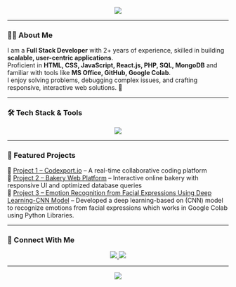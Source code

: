 <!-- Banner / Header -->
<p align="center">
  <img src="https://capsule-render.vercel.app/api?type=waving&color=0:FF5733,100:FFC300&height=200&section=header&text=Hi%20I'm%20HusnaQasim%20👋&fontSize=40&fontColor=fff" />
</p>

---

### 👨‍💻 About Me
I am a **Full Stack Developer** with 2+ years of experience, skilled in building **scalable, user-centric applications**.  
Proficient in **HTML, CSS, JavaScript, React.js, PHP, SQL, MongoDB** and familiar with tools like **MS Office, GitHub, Google Colab**.  
I enjoy solving problems, debugging complex issues, and crafting responsive, interactive web solutions. 🚀  

---

### 🛠️ Tech Stack & Tools
<p align="center">
  <img src="https://skillicons.dev/icons?i=html,css,js,react,php,mongodb,mysql,git,github,vscode" />
</p>

---

### 🌟 Featured Projects
🔹 [Project 1 – Codexport.io](#https://codexport.io/) – A real-time collaborative coding platform  
🔹 [Project 2 – Bakery Web Platform](#https://hqansari.github.io/bakery.html.html) – Interactive online bakery with responsive UI and optimized database queries  
🔹 [Project 3 – Emotion Recognition from Facial Expressions Using Deep Learning-CNN Model](#https://ieeexplore.ieee.org/document/10046987) – Developed a deep learning-based on (CNN) model to recognize emotions from facial expressions which works in Google Colab using Python Libraries.  

---

### 🤝 Connect With Me
<p align="center">
  <a href="[https://www.linkedin.com/in/YourLinkedInProfile/](https://www.linkedin.com/in/husna-qasim)" target="_blank">
    <img src="https://img.shields.io/badge/LinkedIn-0077B5?logo=linkedin&logoColor=white&style=for-the-badge"/>
  </a>
  <a href="mailto:husnaqasim.7860218@gmail.com">
    <img src="https://img.shields.io/badge/Email-D14836?logo=gmail&logoColor=white&style=for-the-badge"/>
  </a>
</p>

---

<!-- Footer -->
<p align="center">
  <img src="https://capsule-render.vercel.app/api?type=waving&color=0:FF5733,100:FFC300&height=120&section=footer"/>
</p>

